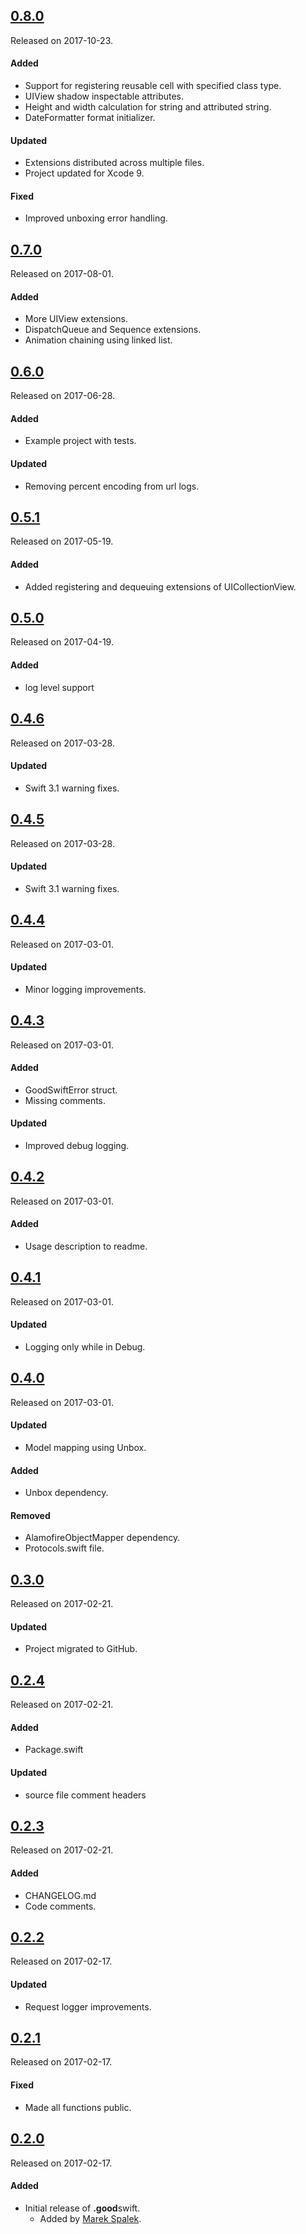 ## [0.8.0](https://github.com/GoodRequest/GoodSwift/releases/tag/0.8.0)
Released on 2017-10-23.

#### Added
- Support for registering reusable cell with specified class type.
- UIView shadow inspectable attributes.
- Height and width calculation for string and attributed string.
- DateFormatter format initializer.

#### Updated
- Extensions distributed across multiple files.
- Project updated for Xcode 9.

#### Fixed
- Improved unboxing error handling.

## [0.7.0](https://github.com/GoodRequest/GoodSwift/releases/tag/0.7.0)
Released on 2017-08-01.

#### Added
- More UIView extensions.
- DispatchQueue and Sequence extensions.
- Animation chaining using linked list.

## [0.6.0](https://github.com/GoodRequest/GoodSwift/releases/tag/0.6.0)
Released on 2017-06-28.

#### Added
- Example project with tests.

#### Updated
- Removing percent encoding from url logs.

## [0.5.1](https://github.com/GoodRequest/GoodSwift/releases/tag/0.5.1)
Released on 2017-05-19.

#### Added
- Added registering and dequeuing extensions of UICollectionView.

## [0.5.0](https://github.com/GoodRequest/GoodSwift/releases/tag/0.5.0)
Released on 2017-04-19.

#### Added
- log level support

## [0.4.6](https://github.com/GoodRequest/GoodSwift/releases/tag/0.4.6)
Released on 2017-03-28.

#### Updated
- Swift 3.1 warning fixes.

## [0.4.5](https://github.com/GoodRequest/GoodSwift/releases/tag/0.4.5)
Released on 2017-03-28.

#### Updated
- Swift 3.1 warning fixes.

## [0.4.4](https://github.com/GoodRequest/GoodSwift/releases/tag/0.4.4)
Released on 2017-03-01.

#### Updated
- Minor logging improvements.

## [0.4.3](https://github.com/GoodRequest/GoodSwift/releases/tag/0.4.3)
Released on 2017-03-01.

#### Added
- GoodSwiftError struct.
- Missing comments.

#### Updated
- Improved debug logging.

## [0.4.2](https://github.com/GoodRequest/GoodSwift/releases/tag/0.4.2)
Released on 2017-03-01.

#### Added
- Usage description to readme.

## [0.4.1](https://github.com/GoodRequest/GoodSwift/releases/tag/0.4.1)
Released on 2017-03-01.

#### Updated
- Logging only while in Debug.

## [0.4.0](https://github.com/GoodRequest/GoodSwift/releases/tag/0.4.0)
Released on 2017-03-01.

#### Updated
- Model mapping using Unbox.

#### Added
- Unbox dependency.

#### Removed
- AlamofireObjectMapper dependency.
- Protocols.swift file.

## [0.3.0](https://github.com/GoodRequest/GoodSwift/releases/tag/0.3.0)
Released on 2017-02-21.

#### Updated
- Project migrated to GitHub.

## [0.2.4](https://github.com/GoodRequest/GoodSwift/releases/tag/0.2.4)
Released on 2017-02-21.

#### Added
- Package.swift

#### Updated
- source file comment headers

## [0.2.3](https://github.com/GoodRequest/GoodSwift/releases/tag/0.2.3)
Released on 2017-02-21.

#### Added
- CHANGELOG.md
- Code comments.

## [0.2.2](https://github.com/GoodRequest/GoodSwift/releases/tag/0.2.2)
Released on 2017-02-17.

#### Updated
- Request logger improvements.

## [0.2.1](https://github.com/GoodRequest/GoodSwift/releases/tag/0.2.1)
Released on 2017-02-17.

#### Fixed
- Made all functions public.

## [0.2.0](https://github.com/GoodRequest/GoodSwift/releases/tag/0.2.0)
Released on 2017-02-17.

#### Added
- Initial release of **.good**swift.
  - Added by [Marek Spalek](https://bitbucket.org/MarekSpalek/).
